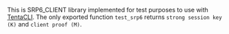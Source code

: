 This is SRP6_CLIENT library implemented for test purposes to use with [TentaCLI](https://github.com/idewave/tentacli). The only exported function `test_srp6` returns `strong session key (K)` and `client proof (M)`.
